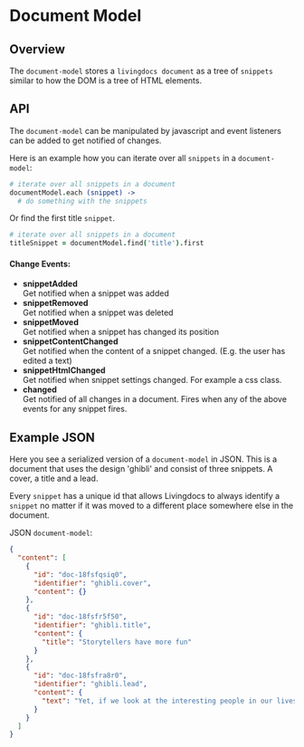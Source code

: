 
# Document Model

## Overview

The `document-model` stores a `livingdocs document` as a tree of `snippets` similar to how the DOM is a tree of HTML elements.

## API

The `document-model` can be manipulated by javascript and event listeners can be added to get notified of changes.

Here is an example how you can iterate over all `snippets` in a `document-model`:
```coffeescript
# iterate over all snippets in a document
documentModel.each (snippet) ->
  # do something with the snippets
```

Or find the first title `snippet`.
```coffeescript
# iterate over all snippets in a document
titleSnippet = documentModel.find('title').first
```


#### Change Events:

- **snippetAdded**  
  Get notified when a snippet was added
- **snippetRemoved**  
  Get notified when a snippet was deleted
- **snippetMoved**  
  Get notified when a snippet has changed its position
- **snippetContentChanged**  
  Get notified when the content of a snippet changed. (E.g. the user has edited a text)
- **snippetHtmlChanged**  
  Get notified when snippet settings changed. For example a css class.
- **changed**  
  Get notified of all changes in a document. Fires when any of the above events for any snippet fires.


## Example JSON

Here you see a serialized version of a `document-model` in JSON. This is a document that uses the design 'ghibli' and consist of three snippets. A cover, a title and a lead.

Every `snippet` has a unique id that allows Livingdocs to always identify a `snippet` no matter if it was moved to a different place somewhere else in the document.

JSON `document-model`:
```json
{
  "content": [
    {
      "id": "doc-18fsfqsiq0",
      "identifier": "ghibli.cover",
      "content": {}
    },
    {
      "id": "doc-18fsfr5f50",
      "identifier": "ghibli.title",
      "content": {
        "title": "Storytellers have more fun"
      }
    },
    {
      "id": "doc-18fsfra8r0",
      "identifier": "ghibli.lead",
      "content": {
        "text": "Yet, if we look at the interesting people in our lives, I think we’ll find few of them have climbed Mount Everest or broken a wild mustang. Most have never wrestled an alligator or gotten embroiled in a covert operation. Most haven’t seen a whole lot of real excitement."
      }
    }
  ]
}
```
